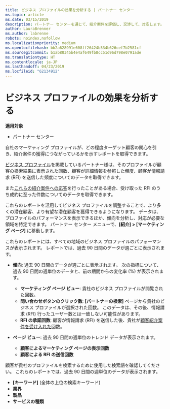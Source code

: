 ```yaml
---
title: ビジネス プロファイルの効果を分析する | パートナー センター
ms.topic: article
ms.date: 03/15/2019
description: パートナー センターを通じて、紹介案件を評価し、交渉して、対応します。
author: LauraBrenner
ms.author: labrenne
robots: noindex,nofollow
ms.localizationpriority: medium
ms.openlocfilehash: bb2a628991e608ff26424b534b626cef7b2581cf
ms.sourcegitcommit: b1ab80345b4e4af649fb8cc51d96d798e0791ade
ms.translationtype: HT
ms.contentlocale: ja-JP
ms.lasthandoff: 04/23/2019
ms.locfileid: "62134912"
---
```

# <a name="analyze-the-effectiveness-of-your-business-profile"></a>ビジネス プロファイルの効果を分析する
<!-- 
https://go.microsoft.com/fwlink/?linkid=849120
-->

**適用対象**

-  パートナー センター

自社のマーケティング プロファイルが、どの程度ターゲット顧客の関心を引き、紹介案件の獲得につながっているかを示すレポートを取得できます。

[ビジネス プロファイル](create-a-marketing-profile.md)を掲載しているパートナー様は、そのプロファイルが顧客の検索結果に表示された回数、顧客が詳細情報を参照した頻度、顧客が情報請求 (RFI) を送信した頻度についてのデータを取得できます。 

また[これらの紹介案件への応答](responding-to-referrals.md)を行ったことがある場合、受け取った RFI のうち成約に至った件数についてのデータを取得できます。

これらのレポートを活用してビジネス プロファイルを調整することで、より多くの潜在顧客、より有望な潜在顧客を獲得できるようになります。 データは、プロファイルのパフォーマンスを表示できるほか、傾向を分析し、対応が必要な領域を特定できます。 パートナー センター メニューで、**[紹介] > [マーケティング ページ]** に移動します。

これらのレポートには、すべての地域のビジネス プロファイルのパフォーマンスが表示されます。 レポートでは、過去 90 日間のデータが週ごとに表示されます。

*  **傾向**: 過去 90 日間のデータが週ごとに表示されます。 次の指標について、過去 90 日間の週単位のデータと、前の期間からの変化率 (%) が表示されます。

   * **マーケティング ページ ビュー**: 貴社のビジネス プロファイルが閲覧された回数。
   * **問い合わせボタンのクリック数**: **[パートナーの検索]** ページから貴社のビジネス プロファイルが選択された回数。 このデータは、その後、情報請求 (RFI) 行ったユーザー数とは一致しない可能性があります。
   * **RFI の承諾回数**: 顧客が情報請求 (RFI) を送信した後、貴社が[顧客紹介案件を受け入れた](responding-to-referrals.md)回数。


*  **ページ ビュー**: 過去 90 日間の週単位のトレンド データが表示されます。
   *  **顧客によるマーケティング ページの表示回数**
   *  **顧客による RFI の送信回数**

顧客が貴社のプロファイルを検索するために使用した検索語を確認してください。 これらのレポートでは、過去 90 日間の週単位のデータが表示されます。

*  **[キーワード]** (全体の上位の検索キーワード) 
*  **業界**
*  **製品**
*  **サービスの種類**


